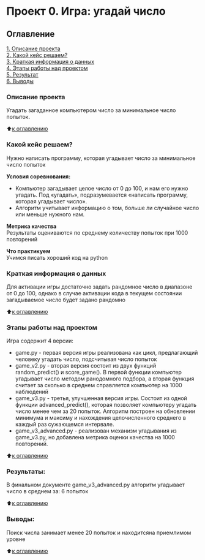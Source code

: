 # Проект 0. Игра: угадай число

## Оглавление  
[1. Описание проекта](.README.md#Описание-проекта)  
[2. Какой кейс решаем?](.README.md#Какой-кейс-решаем)  
[3. Краткая информация о данных](.README.md#Краткая-информация-о-данных)  
[4. Этапы работы над проектом](.README.md#Этапы-работы-над-проектом)  
[5. Результат](.README.md#Результат)    
[6. Выводы](.README.md#Выводы) 

### Описание проекта    
Угадать загаданное компьютером число за минимальное число попыток.

:arrow_up:[к оглавлению](_)


### Какой кейс решаем?    
Нужно написать программу, которая угадывает число за минимальное число попыток

**Условия соревнования:**  
- Компьютер загадывает целое число от 0 до 100, и нам его нужно угадать. Под «угадать», подразумевается «написать программу, которая угадывает число».
- Алгоритм учитывает информацию о том, больше ли случайное число или меньше нужного нам.

**Метрика качества**     
Результаты оцениваются по среднему количеству попыток при 1000 повторений

**Что практикуем**     
Учимся писать хороший код на python


### Краткая информация о данных
Для активации игры достаточно задать рандомное число в диапазоне от 0 до 100, однако в случае активации кода в текущем состоянии загадываемое число будет задано рандомно
  
:arrow_up:[к оглавлению](.README.md#Оглавление)


### Этапы работы над проектом  
Игра содержит 4 версии:
- game.py - первая версия игры реализована как цикл, предлагающий человеку угадать число, подсчитывая число попыток
- game_v2.py - вторая версия состоит из двух функций random_predict() и score_game(). В первой функции компьютер угадывает число методом ранодомного подбора, а вторая функция считает за сколько в среднем справляется компьютер на 1000 наблюдений
- game_v3.py - третья, улучшенная версия игры. Состоит из одной функции advanced_predict(), которая позволяет компьютеру угадать число менее чем за 20 попыток. Алгоритм построен на обновлении минимума и максиму и нахождения целочисленного среднего в каждый раз сужающемся интервале.
- game_v3_advanced.py - реализован механизм угадывания из game_v3.py, но добавлена метрика оценки качества на 1000 повторений.

:arrow_up:[к оглавлению](.README.md#Оглавление)


### Результаты:  
В финальном документе game_v3_advanced.py алгоритм угадывает число в среднем за: 6 попыток

:arrow_up:[к оглавлению](.README.md#Оглавление)


### Выводы:  
Поиск числа занимает менее 20 попыток и находитсяна приемлимом уровне

:arrow_up:[к оглавлению](.README.md#Оглавление)

